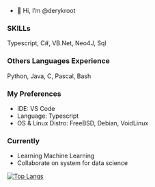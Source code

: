 - 👋 Hi, I’m @derykroot

### SKILLs
Typescript, C#, VB.Net, Neo4J, Sql

### Others Languages Experience
Python, Java, C, Pascal, Bash

### My Preferences
- IDE: VS Code
- Language: Typescript
- OS & Linux Distro: FreeBSD, Debian, VoidLinux 

### Currently
- Learning Machine Learning
- Collaborate on system for data science


<!---
derykroot/derykroot is a ✨ special ✨ repository because its `README.md` (this file) appears on your GitHub profile.
You can click the Preview link to take a look at your changes.
--->

[![Top Langs](https://github-readme-stats.vercel.app/api/top-langs/?username=derykroot&langs_count=8)](https://github.com/derykroot)

